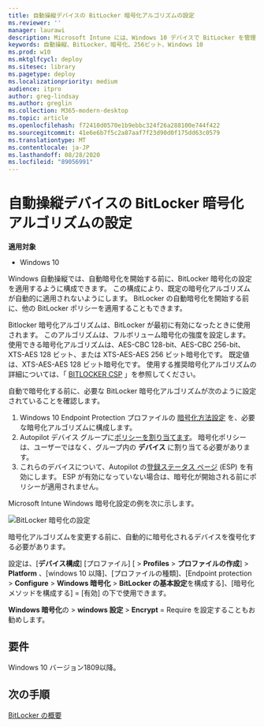 ```yaml
---
title: 自動操縦デバイスの BitLocker 暗号化アルゴリズムの設定
ms.reviewer: ''
manager: laurawi
description: Microsoft Intune には、Windows 10 デバイスで BitLocker を管理するための包括的な構成オプションのセットが用意されています。
keywords: 自動操縦、BitLocker、暗号化、256ビット、Windows 10
ms.prod: w10
ms.mktglfcycl: deploy
ms.sitesec: library
ms.pagetype: deploy
ms.localizationpriority: medium
audience: itpro
author: greg-lindsay
ms.author: greglin
ms.collection: M365-modern-desktop
ms.topic: article
ms.openlocfilehash: f72410d0570e1b9ebbc324f26a288100e744f422
ms.sourcegitcommit: 41e6e6b7f5c2a87aaf7f23d90d0f175dd63c0579
ms.translationtype: MT
ms.contentlocale: ja-JP
ms.lasthandoff: 08/28/2020
ms.locfileid: "89056991"
---
```

# <a name="setting-the-bitlocker-encryption-algorithm-for-autopilot-devices"></a>自動操縦デバイスの BitLocker 暗号化アルゴリズムの設定

**適用対象**

-  Windows 10

Windows 自動操縦では、自動暗号化を開始する前に、BitLocker 暗号化の設定を適用するように構成できます。 この構成により、既定の暗号化アルゴリズムが自動的に適用されないようにします。 BitLocker の自動暗号化を開始する前に、他の BitLocker ポリシーを適用することもできます。 

Bitlocker 暗号化アルゴリズムは、BitLocker が最初に有効になったときに使用されます。 このアルゴリズムは、フルボリューム暗号化の強度を設定します。 使用できる暗号化アルゴリズムは、AES-CBC 128-bit、AES-CBC 256-bit、XTS-AES 128 ビット、または XTS-AES-AES 256 ビット暗号化です。 既定値は、XTS-AES-AES 128 ビット暗号化です。 使用する推奨暗号化アルゴリズムの詳細については、「 [BITLOCKER CSP](/windows/client-management/mdm/bitlocker-csp) 」を参照してください。

自動で暗号化する前に、必要な BitLocker 暗号化アルゴリズムが次のように設定されていることを確認します。

1. Windows 10 Endpoint Protection プロファイルの [暗号化方法設定](/intune/endpoint-protection-windows-10#windows-encryption) を、必要な暗号化アルゴリズムに構成します。 
2. Autopilot デバイス グループに[ポリシーを割り当てます](/intune/device-profile-assign)。 暗号化ポリシーは、ユーザーではなく、グループ内の **デバイス** に割り当てる必要があります。
3. これらのデバイスについて、Autopilot の[登録ステータス ページ](enrollment-status.md) (ESP) を有効にします。 ESP が有効になっていない場合は、暗号化が開始される前にポリシーが適用されません。

Microsoft Intune Windows 暗号化設定の例を次に示します。

![BitLocker 暗号化の設定](images/bitlocker-encryption.png)

暗号化アルゴリズムを変更する前に、自動的に暗号化されるデバイスを復号化する必要があります。

設定は、[**デバイス構成**] [プロファイル] [  >  **Profiles**  >  **プロファイルの作成**]  >  **Platform** 、[windows 10 以降]、[プロファイルの種類]、[Endpoint protection > **Configure**  >  **Windows 暗号化**  >  **BitLocker の基本設定**を構成する]、[暗号化メソッドを構成する] = [有効] の下で使用できます。

**Windows 暗号化**の  >  **windows 設定**  >  **Encrypt** = Require を設定することもお勧めします。

## <a name="requirements"></a>要件

Windows 10 バージョン1809以降。

## <a name="next-steps"></a>次の手順

[BitLocker の概要](/windows/security/information-protection/bitlocker/bitlocker-overview)